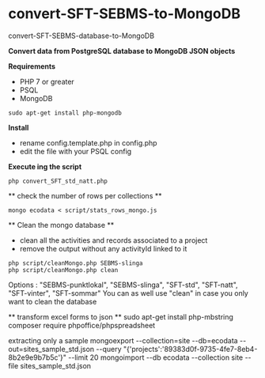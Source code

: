 # convert-SFT-SEBMS-to-MongoDB
convert-SFT-SEBMS-database-to-MongoDB

**Convert data from PostgreSQL database to MongoDB JSON objects**

**Requirements**
 - PHP 7 or greater
 - PSQL 
 - MongoDB
```
sudo apt-get install php-mongodb
```

**Install**
 - rename config.template.php in config.php
 - edit the file with your PSQL config
 
 **Execute ing the script**
```
php convert_SFT_std_natt.php
```


** check the number of rows per collections **
```
mongo ecodata < script/stats_rows_mongo.js
```


** Clean the mongo database **
 - clean all the activities and records associated to a project
 - remove the output without any activityId linked to it
```
php script/cleanMongo.php SEBMS-slinga 
php script/cleanMongo.php clean 
```
Options : "SEBMS-punktlokal", "SEBMS-slinga", "SFT-std", "SFT-natt", "SFT-vinter", "SFT-sommar"
You can as well use "clean" in case you only want to clean the database




** transform excel forms to json **
sudo apt-get install php-mbstring
composer require phpoffice/phpspreadsheet


extracting only a sample 
mongoexport --collection=site --db=ecodata --out=sites_sample_std.json --query "{'projects':'89383d0f-9735-4fe7-8eb4-8b2e9e9b7b5c'}" --limit 20
mongoimport --db ecodata --collection site --file sites_sample_std.json